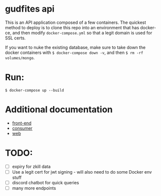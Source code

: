 # gudfites api

This is an API application composed of a few containers. The quickest method
to deploy is to clone this repo into an environment that has docker-ce, and
then modify `docker-compose.yml` so that a legit domain is used for SSL certs.

If you want to nuke the existing database, make sure to take down the docker
containers with `$ docker-compose down -v`, and then `$ rm -rf volumes/mongo`.

# Run:

`$ docker-compose up --build`

# Additional documentation

- [front-end](https://github.com/agony-unleashed/gudfites)
- [consumer](apps/web/README.md)
- [web](apps/web/README.md)

# TODO:

- [ ] expiry for zkill data
- [ ] Use a legit cert for jwt signing - will also need to do some Docker env stuff
- [ ] discord chatbot for quick queries
- [ ] many more endpoints
